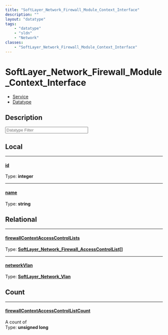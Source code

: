 ```yaml
---
title: "SoftLayer_Network_Firewall_Module_Context_Interface"
description: ""
layout: "datatype"
tags:
    - "datatype"
    - "sldn"
    - "Network"
classes:
    - "SoftLayer_Network_Firewall_Module_Context_Interface"
---
```


# SoftLayer_Network_Firewall_Module_Context_Interface
<div id='service-datatype'>
    <ul id='sldn-reference-tabs'>
    <li id='service'> <a href='/reference/services/SoftLayer_Network_Firewall_Module_Context_Interface' >Service</a></li>    <li id='datatype'> <a href='/reference/datatypes/SoftLayer_Network_Firewall_Module_Context_Interface' >Datatype</a></li>
    </ul>
</div>

## Description 






<!-- Filer BEGIN -->
<div class="view-filters">
        <div class="clearfix">
            <div class="search-input-box">
                <input placeholder="Datatype Filter" onkeyup="titleSearch(inputId='prop-input', divId='properties', elementClass='prop-row')" 
                    type="text" id="prop-input" value="" size="30" maxlength="128" class="form-text">
            </div>
        </div>
</div>
<!-- Filer END -->

<div id="properties" class="content">
<div id="localProperties" class="prop-content" >

## Local
<div class="prop-row">

-----
[id]: #id
#### [id]
  
<span class="type-label">Type: </span>**integer**


</div>
<div class="prop-row">

-----
[name]: #name
#### [name]
  
<span class="type-label">Type: </span>**string**


</div>
</div>
<!-- LOCAL PROPERTY END -->

<div id="relationalProperties"  class="prop-content" >

## Relational
<div class="prop-row">

-----
[firewallContextAccessControlLists]: #firewallcontextaccesscontrollists
#### [firewallContextAccessControlLists]
  
<span class="type-label">Type: </span>**<a href='/reference/datatypes/SoftLayer_Network_Firewall_AccessControlList'>SoftLayer_Network_Firewall_AccessControlList[] </a>**


</div>
<div class="prop-row">

-----
[networkVlan]: #networkvlan
#### [networkVlan]
  
<span class="type-label">Type: </span>**<a href='/reference/datatypes/SoftLayer_Network_Vlan'>SoftLayer_Network_Vlan </a>**


</div>

## Count
<div class="prop-row">

-----
[firewallContextAccessControlListCount]: #firewallcontextaccesscontrollistcount
#### [firewallContextAccessControlListCount]
A count of    
<span class="type-label">Type: </span>**unsigned long**


</div>
</div>


